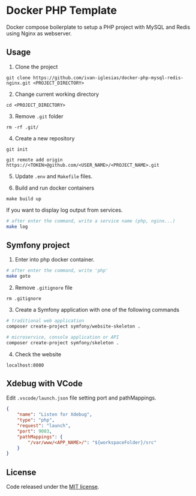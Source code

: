
# Docker PHP Template

Docker compose boilerplate to setup a PHP project with MySQL and Redis using Nginx as webserver.

## Usage

1. Clone the project

```
git clone https://github.com/ivan-iglesias/docker-php-mysql-redis-nginx.git <PROJECT_DIRECTORY>
```

2. Change current working directory

```
cd <PROJECT_DIRECTORY>
```

3. Remove `.git` folder

```
rm -rf .git/
```

4. Create a new repository

```
git init

git remote add origin https://<TOKEN>@github.com/<USER_NAME>/<PROJECT_NAME>.git
```

5. Update `.env` and `Makefile` files.

6. Build and run docker containers

```
make build up
```

If you want to display log output from services.

```sh
# after enter the command, write a service name (php, nginx...)
make log
```

## Symfony project

1. Enter into php docker container.

```sh
# after enter the command, write 'php'
make goto
```

2. Remove `.gitignore` file

```
rm .gitignore
```

3. Create a Symfony application with one of the following commands

```sh
# traditional web application
composer create-project symfony/website-skeleton .

# microservice, console application or API
composer create-project symfony/skeleton .
```

4. Check the website

```
localhost:8080
```

## Xdebug with VCode

Edit `.vscode/launch.json` file setting port and pathMappings.

```json
{
    "name": "Listen for Xdebug",
    "type": "php",
    "request": "launch",
    "port": 9003,
    "pathMappings": {
        "/var/www/<APP_NAME>/": "${workspaceFolder}/src"
    }
}
```

## License

Code released under the [MIT license](./LICENSE).
